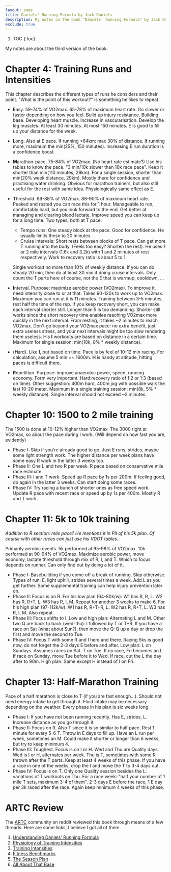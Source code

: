 ```yaml
---
layout: page
title: Daniels' Running Formula by Jack Daniels
description: My notes on the book "Daniels' Running Formula" by Jack Daniels
exclude: true
---
```


1. TOC
{:toc}

My notes are about the third version of the book.

# Chapter 4: Training Runs and Intensities

This chapter describes the different types of runs he considers and their
point. "What is the point of this workout?" is something he likes to repeat.

* **E**asy. 59-74% of VO2max. 65-78% of maximum heart rate. Go slower or faster
  depending on how you feel. Build up injury resistance. Building base.
  Developing heart muscle. Increase in vascularisation. Develop the leg
  muscles. At least 30 minutes. At most 150 minutes. E is good to fill up your
  distance for the week.
* **L**ong. Also at E pace. If running <64km: max 30% of distance. If running
  more, maximum the min(25%, 150 minutes). Increasing E run duration is a
  confidence boost.
* **M**arathon-pace. 75-84% of VO2max. (No heart rate estimate?) Use his tables
  to know the pace. "3 min/10k slower than 10k race pace". Keep it shorter than
  min(110 minutes, 29km). For a single session, shorter than min(20% week
  distance, 29km).  Mostly there for confidence and practising water drinking.
  Obvious for marathon trainers, but also still useful for the rest with same
  idea.  Physiologically same effect as E.
* **T**hreshold. 86-88% of VO2max. 88-90% of maximum heart rate. Peaked and
  rested you can race this for 1 hour. Manageable to run, comfortably hard, but
  you look forward to the end. Get better at managing and clearing blood
  lactate. Improve speed you can keep up for a long time. Two types, both at T
  pace:
    * Tempo runs: One steady block at the pace. Good for confidence. He usually
      limits these to 20 minutes.
    * Cruise intervals: Short rests between blocks of T pace. Can get more T
      running into the body. (Feels too easy? Shorten the rest). He uses 1 or 2
      mile intervals (1.6k and 3.2k) with 1 and 2 minutes of rest respectively.
      Work to recovery ratio is about 5 to 1.

  Single workout no more than 10% of weekly distance. If you can do steady 20
  min, then do at least 30 min if doing cruise intervals.  Only count the T
  parts here of course, not the E that is warmup, cooldown, ...
* **I**nterval. Purpose: maximize aerobic power (VO2max). To improve it, need
  intensity close to or at that. Takes 90-120s to work up to VO2max. Maximum
  you can run at it is 11 minutes. Training between 3-5 minutes, rest half the
  time of the rep. If you keep recovery short, you can make each interval
  shorter still. Longer than 5 is too demanding. Shorter still works since the
  short recovery time enables reaching VO2max more quickly in the next
  interval. From resting, it takes ~2 minutes to reach VO2max. Don't go beyond
  your VO2max pace: no extra benefit, just extra useless stress, and your next
  intervals might be too slow rendering them useless. His **I** workouts are
  based on distance in a certain time.  Maximum for single session:
  min(10k, 8% * weekly distance).
* (**H**ard). Like **I**, but based on time. Pace is by feel of 10-12 min
  racing. For calculation, assume 5 min =~ 1600m. **H** is handy at altitude,
  hitting paces is difficult there.
* **R**epetition. Purpose: improve anaerobic power, speed, running economy.
  Form very important. Hard:recovery ratio of 1:2 or 1:3 (based on time). Other
  suggestion: 400m hard, 400m jog with possible walk the last 10-20 meter.
  Maximum in a single training session: min(8k, 5% * weekly distance). Single
  interval should not exceed ~2 minutes.

# Chapter 10: 1500 to 2 mile training

The 1500 is done at 10-12% higher than VO2max. The 3000 right at VO2max, so
about the pace during I work. (Will depend on how fast you are, evidently)

* Phase I: Skip if you're already good to go. Just E runs, strides, maybe some
  light strength work. The higher distance per week plans have some easy R work
  in the latter 3 weeks too.
* Phase II: One L and two R per week. R pace based on conservative mile race
  estimate.
* Phase III: I and T work. Speed up R pace by 1s per 200m. If feeling good, do
  again in the latter 3 weeks. Can start doing some races.
* Phase IV: Try racing a bunch of shorter ones as free speed work. Update R
  pace with recent race or speed up by 1s per 400m. Mostly R and T work.

# Chapter 11: 5k to 10k training

*Addition to R section: mile pace? He mentions it in PII of his 5k plan. Of
course with other races can just use his VDOT tables.*

Primarily aerobic events. 5k performed at 95-98% of VO2max. 10k performed at
90-94% of VO2max. Maximize aerobic power, move economy, lactate threshold
through mix of R, I, and T.  Which to focus depends on runner. Can only find
out by doing a lot of it.

* Phase I: Basebuilding if you come off a break of running. Skip otherwise.
  Types of run: E, light uphill, strides several times a week. Add L as you get
  further. Some supplemental training can help injury prevention later on.
* Phase II: Focus is on R. For his low plan (64-80k/w): W1 has R, R, L. W2 has
  R, R+T, L. W3 has R, I, M.  Repeat for another 3 weeks to make 6.  For his
  high plan (97-112k/w): W1 has R, R+T+R, L. W2 has  R, R+T, L. W3 has R, I, M.
  Also repeat.
* Phase III: Focus shifts to I. Low and high plan: Alternating L and M. Other
  two Q are back to back (wed-thu): I followed by T or T+R.  If you have a race
  on Sat (what about Sun?), then move the Q-Q up a day or drop the first and
  move the second to Tue.
* Phase IV: Focus T with some R and I here and there. Racing 5ks is good now,
  do not forget the 2-3 days E before and after.  Low plan: L on Sundays.
  Assumes races on Sat. T on Tue. If no race, Fri becomes an I. If race on
  Sunday, move Tue before it to Wed. If race, cut the L the day after to 90m.
  High plan: Same except H instead of I on Fri.

# Chapter 13: Half-Marathon Training

Pace of a half marathon is close to T (if you are fast enough...). Should not
need energy intake to get through it. Fluid intake may be necessary depending
on the weather. Every phase in his plan is six weeks long.

* Phase I: If you have not been running recently. Has E, strides, L. Increase
  distance as you go through it.
* Phase II: Focus on R. Also T since it is so similar to half pace. Rest 1
  minute for every 5-6 T. Throw in E days to fill up. Have an L run per week,
  sometimes an M. Could make it shorter or longer than 6 weeks, but try to keep
  minimum 4.
* Phase III: Toughest. Focus is on I or H. Wed and Thu are Quality days. Wed is
  I or H, alternates per week. Thu is T, sometimes with some R thrown after the
  T parts. Keep at least 4 weeks of this phase. If you have a race in one of
  the weeks, drop the I and move the T to 3-4 days out.
* Phase IV: Focus is on T. Only one Quality session besides the L: variations
  of T workouts on Thu. For a race week: "half your number of 1 mile T sets,
  maximum 3-4 of them". 2-3 days E before the race, 1 E day per 3k raced after
  the race. Again keep minimum 4 weeks of this phase.

# ARTC Review

The [ARTC](https://reddit.com/r/artc) community on reddit reviewed this book through means of a few threads.
Here are some links, I believe I got all of them.

1. [Understanding Daniels' Running Formula](https://www.reddit.com/r/AdvancedRunning/comments/6pb807/dissecting_daniels_understanding_daniels_running/)
2. [Physiology of Training Intensities](https://www.reddit.com/r/artc/comments/6qrk62/dissecting_daniels_chapter_two_physiology_of/)
3. [Training Intensities](https://www.reddit.com/r/artc/comments/6s7jux/dissecting_daniels_part_3_training_intensities/)
4. [Fitness Benchmarks](https://www.reddit.com/r/artc/comments/6tnemg/dissecting_daniels_part_4_fitness_benchmarks/)
5. [The Season Plan](https://www.reddit.com/r/artc/comments/6v5cjs/dissecting_daniels_part_5_the_season_plan/)
6. [All About That Base](https://www.reddit.com/r/artc/comments/6wmsmt/dissecting_daniels_part_6_all_about_that_base/)
